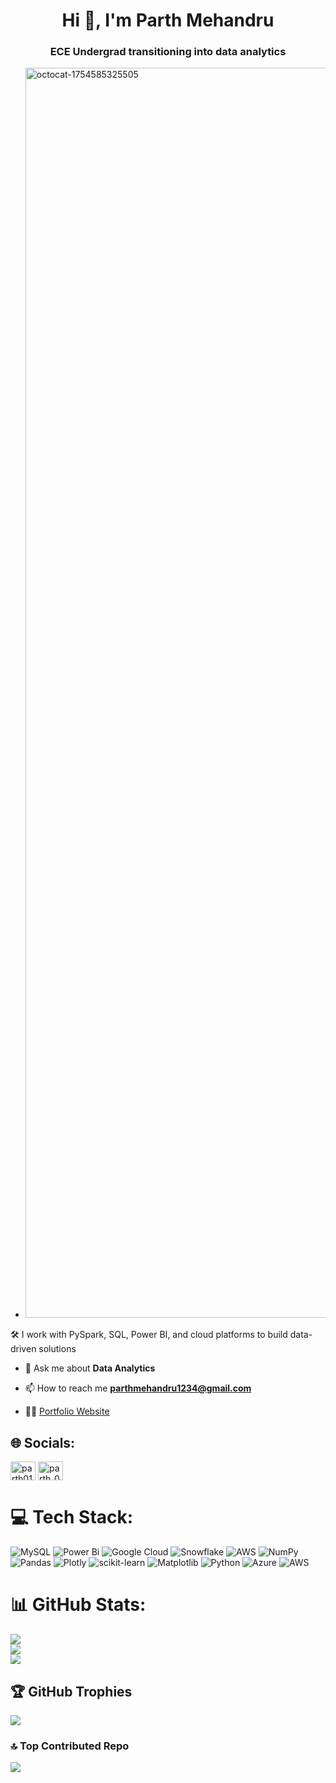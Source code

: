 <h1 align="center">Hi 👋, I'm Parth Mehandru</h1>
<h3 align="center">ECE Undergrad transitioning into data analytics</h3>


- <img width="2000" height="2000" alt="octocat-1754585325505" src="https://github.com/user-attachments/assets/7ce06e94-0874-4edc-a7f8-902577de327c" />
🛠️ I work with PySpark, SQL, Power BI, and cloud platforms to build data-driven solutions

- 💬 Ask me about **Data Analytics**

- 📫 How to reach me **parthmehandru1234@gmail.com**
- 👨‍💻 [Portfolio Website](https://685aff595eccb908110f170f--calm-bienenstitch-01afc1.netlify.app/)

## 🌐 Socials:
<p align="left">
<a href="https://linkedin.com/in/parth01" target="blank"><img align="center" src="https://raw.githubusercontent.com/rahuldkjain/github-profile-readme-generator/master/src/images/icons/Social/linked-in-alt.svg" alt="parth01" height="30" width="40" /></a>
<a href="https://instagram.com/parth_0127" target="blank"><img align="center" src="https://raw.githubusercontent.com/rahuldkjain/github-profile-readme-generator/master/src/images/icons/Social/instagram.svg" alt="parth_0127" height="30" width="40" /></a>
</p>

# 💻 Tech Stack:
![MySQL](https://img.shields.io/badge/mysql-4479A1.svg?style=for-the-badge&logo=mysql&logoColor=white) ![Power Bi](https://img.shields.io/badge/power_bi-F2C811?style=for-the-badge&logo=powerbi&logoColor=black) ![Google Cloud](https://img.shields.io/badge/GoogleCloud-%234285F4.svg?style=for-the-badge&logo=google-cloud&logoColor=white) ![Snowflake](https://img.shields.io/badge/snowflake-%2329B5E8.svg?style=for-the-badge&logo=snowflake&logoColor=white) ![AWS](https://img.shields.io/badge/AWS-%23FF9900.svg?style=for-the-badge&logo=amazon-aws&logoColor=white) ![NumPy](https://img.shields.io/badge/numpy-%23013243.svg?style=for-the-badge&logo=numpy&logoColor=white) ![Pandas](https://img.shields.io/badge/pandas-%23150458.svg?style=for-the-badge&logo=pandas&logoColor=white) ![Plotly](https://img.shields.io/badge/Plotly-%233F4F75.svg?style=for-the-badge&logo=plotly&logoColor=white) ![scikit-learn](https://img.shields.io/badge/scikit--learn-%23F7931E.svg?style=for-the-badge&logo=scikit-learn&logoColor=white) ![Matplotlib](https://img.shields.io/badge/Matplotlib-%23ffffff.svg?style=for-the-badge&logo=Matplotlib&logoColor=black) ![Python](https://img.shields.io/badge/python-3670A0?style=for-the-badge&logo=python&logoColor=ffdd54) ![Azure](https://img.shields.io/badge/azure-%230072C6.svg?style=for-the-badge&logo=microsoftazure&logoColor=white) ![AWS](https://img.shields.io/badge/AWS-%23FF9900.svg?style=for-the-badge&logo=amazon-aws&logoColor=white)
# 📊 GitHub Stats:
![](https://github-readme-stats.vercel.app/api?username=Parthmeh27&theme=dark&hide_border=false&include_all_commits=true&count_private=true)<br/>
![](https://nirzak-streak-stats.vercel.app/?user=Parthmeh27&theme=dark&hide_border=false)<br/>
![](https://github-readme-stats.vercel.app/api/top-langs/?username=Parthmeh27&theme=dark&hide_border=false&include_all_commits=true&count_private=true&layout=compact)

## 🏆 GitHub Trophies
![](https://github-profile-trophy.vercel.app/?username=Parthmeh27&theme=radical&no-frame=false&no-bg=false&margin-w=4)

### 🔝 Top Contributed Repo
![](https://github-contributor-stats.vercel.app/api?username=Parthmeh27&limit=5&theme=radical&combine_all_yearly_contributions=true)

<!-- Proudly created with GPRM ( https://gprm.itsvg.in ) -->
